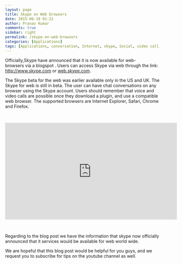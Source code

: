 ```yaml
---
layout: page
title: Skype on Web browsers
date: 2015-06-18 01:22
author: Pranav Kumar
comments: true
sidebar: right
permalink: /skype-on-web-browsers
categories: [Applications]
tags: [Applications, conversation, Internet, skype, Social, video call, voice call, web plugin]
---
```

Officially,Skype have announced that it is now available for web-browsers via a blogspot . Users can access Skype via web through the link: <a href="http://www.skype.com/en/">http://www.skype.com</a> or <a href="http://login.skype.com/login?client_id=578134&amp;redirect_uri=https%3A%2F%2Fweb.skype.com">web.skype.com</a>.

The Skype beta for the web was earlier available only in the US and UK. The Skype for web is still in beta. The user can have chat conversations on any browser using the Skype account. Users should remember that voice and video calls are possible once they download a plugin, and use a compatible web browser. The supported browsers are Internet Explorer, Safari, Chrome and Firefox.

&nbsp;

<iframe src="https://www.youtube.com/embed/DBgLd1YvaEk" width="560" height="315" frameborder="0" allowfullscreen="allowfullscreen"></iframe>

&nbsp;

Regarding to the blog post we have the information that skype now officially announced that it services would be available for web world wide.

We are hopeful that this blog post would be helpful for you guys, and we request you to subscribe for tips on the youtube channel as well.
